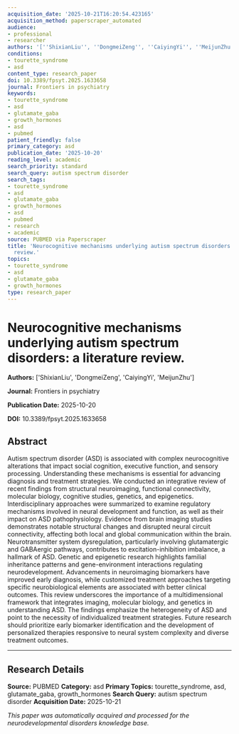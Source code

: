 ```yaml
---
acquisition_date: '2025-10-21T16:20:54.423165'
acquisition_method: paperscraper_automated
audience:
- professional
- researcher
authors: '[''ShixianLiu'', ''DongmeiZeng'', ''CaiyingYi'', ''MeijunZhu'']'
conditions:
- tourette_syndrome
- asd
content_type: research_paper
doi: 10.3389/fpsyt.2025.1633658
journal: Frontiers in psychiatry
keywords:
- tourette_syndrome
- asd
- glutamate_gaba
- growth_hormones
- asd
- pubmed
patient_friendly: false
primary_category: asd
publication_date: '2025-10-20'
reading_level: academic
search_priority: standard
search_query: autism spectrum disorder
search_tags:
- tourette_syndrome
- asd
- glutamate_gaba
- growth_hormones
- asd
- pubmed
- research
- academic
source: PUBMED via Paperscraper
title: 'Neurocognitive mechanisms underlying autism spectrum disorders: a literature
  review.'
topics:
- tourette_syndrome
- asd
- glutamate_gaba
- growth_hormones
type: research_paper
---
```


# Neurocognitive mechanisms underlying autism spectrum disorders: a literature review.

**Authors:** ['ShixianLiu', 'DongmeiZeng', 'CaiyingYi', 'MeijunZhu']

**Journal:** Frontiers in psychiatry

**Publication Date:** 2025-10-20

**DOI:** 10.3389/fpsyt.2025.1633658

## Abstract

Autism spectrum disorder (ASD) is associated with complex neurocognitive alterations that impact social cognition, executive function, and sensory processing. Understanding these mechanisms is essential for advancing diagnosis and treatment strategies. We conducted an integrative review of recent findings from structural neuroimaging, functional connectivity, molecular biology, cognitive studies, genetics, and epigenetics. Interdisciplinary approaches were summarized to examine regulatory mechanisms involved in neural development and function, as well as their impact on ASD pathophysiology. Evidence from brain imaging studies demonstrates notable structural changes and disrupted neural circuit connectivity, affecting both local and global communication within the brain. Neurotransmitter system dysregulation, particularly involving glutamatergic and GABAergic pathways, contributes to excitation-inhibition imbalance, a hallmark of ASD. Genetic and epigenetic research highlights familial inheritance patterns and gene-environment interactions regulating neurodevelopment. Advancements in neuroimaging biomarkers have improved early diagnosis, while customized treatment approaches targeting specific neurobiological elements are associated with better clinical outcomes. This review underscores the importance of a multidimensional framework that integrates imaging, molecular biology, and genetics in understanding ASD. The findings emphasize the heterogeneity of ASD and point to the necessity of individualized treatment strategies. Future research should prioritize early biomarker identification and the development of personalized therapies responsive to neural system complexity and diverse treatment outcomes.

---

## Research Details

**Source:** PUBMED
**Category:** asd
**Primary Topics:** tourette_syndrome, asd, glutamate_gaba, growth_hormones
**Search Query:** autism spectrum disorder
**Acquisition Date:** 2025-10-21

*This paper was automatically acquired and processed for the neurodevelopmental disorders knowledge base.*
